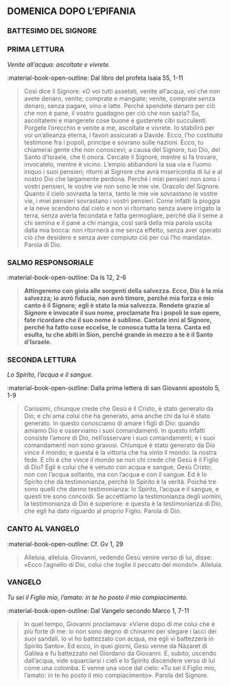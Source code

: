 ## DOMENICA DOPO L’EPIFANIA
> 
### BATTESIMO DEL SIGNORE
> 
### PRIMA LETTURA
*Venite all’acqua: ascoltate e vivrete.*

:material-book-open-outline: Dal libro del profeta Isaìa
55, 1-11

> Così dice il Signore: «O voi tutti assetati, venite all’acqua, voi che non avete denaro, venite; comprate e mangiate; venite, comprate senza denaro, senza pagare, vino e latte. Perché spendete denaro per ciò che non è pane, il vostro guadagno per ciò che non sazia? Su, ascoltatemi e mangerete cose buone e gusterete cibi succulenti. Porgete l’orecchio e venite a me, ascoltate e vivrete. Io stabilirò per voi un’alleanza eterna, i favori assicurati a Davide. Ecco, l’ho costituito testimone fra i popoli, principe e sovrano sulle nazioni. Ecco, tu chiamerai gente che non conoscevi; a causa del Signore, tuo Dio, del Santo d’Israele, che ti onora. Cercate il Signore, mentre si fa trovare, invocatelo, mentre è vicino. L’empio abbandoni la sua via e l’uomo iniquo i suoi pensieri; ritorni al Signore che avrà misericordia di lui e al nostro Dio che largamente perdona. Perché i miei pensieri non sono i vostri pensieri, le vostre vie non sono le mie vie. Oracolo del Signore. Quanto il cielo sovrasta la terra, tanto le mie vie sovrastano le vostre vie, i miei pensieri sovrastano i vostri pensieri. Come infatti la pioggia e la neve scendono dal cielo e non vi ritornano senza avere irrigato la terra, senza averla fecondata e fatta germogliare, perché dia il seme a chi semina e il pane a chi mangia, così sarà della mia parola uscita dalla mia bocca: non ritornerà a me senza effetto, senza aver operato ciò che desidero e senza aver compiuto ciò per cui l’ho mandata». Parola di Dio.
> 
### SALMO RESPONSORIALE
:material-book-open-outline: Da Is 12, 2-6

>**Attingeremo con gioia alle sorgenti della salvezza. Ecco, Dio è la mia salvezza; io avrò fiducia, non avrò timore, perché mia forza e mio canto è il Signore; egli è stato la mia salvezza. Rendete grazie al Signore e invocate il suo nome, proclamate fra i popoli le sue opere, fate ricordare che il suo nome è sublime. Cantate inni al Signore, perché ha fatto cose eccelse, le conosca tutta la terra. Canta ed esulta, tu che abiti in Sion, perché grande in mezzo a te è il Santo d’Israele.**

### SECONDA LETTURA
*Lo Spirito, l’acqua e il sangue.*

:material-book-open-outline: Dalla prima lettera di san Giovanni apostolo
5, 1-9

> Carissimi, chiunque crede che Gesù è il Cristo, è stato generato da Dio; e chi ama colui che ha generato, ama anche chi da lui è stato generato. In questo conosciamo di amare i figli di Dio: quando amiamo Dio e osserviamo i suoi comandamenti. In questo infatti consiste l’amore di Dio, nell’osservare i suoi comandamenti; e i suoi comandamenti non sono gravosi. Chiunque è stato generato da Dio vince il mondo; e questa è la vittoria che ha vinto il mondo: la nostra fede. E chi è che vince il mondo se non chi crede che Gesù è il Figlio di Dio? Egli è colui che è venuto con acqua e sangue, Gesù Cristo; non con l’acqua soltanto, ma con l’acqua e con il sangue. Ed è lo Spirito che dà testimonianza, perché lo Spirito è la verità. Poiché tre sono quelli che danno testimonianza: lo Spirito, l’acqua e il sangue, e questi tre sono concordi. Se accettiamo la testimonianza degli uomini, la testimonianza di Dio è superiore: e questa è la testimonianza di Dio, che egli ha dato riguardo al proprio Figlio. Parola di Dio.
> 
### CANTO AL VANGELO
:material-book-open-outline: Cf. Gv 1, 29

> Alleluia, alleluia.
> Giovanni, vedendo Gesù venire verso di lui, disse:
> «Ecco l’agnello di Dio, colui che toglie il peccato del mondo!».
> Alleluia.
> 
### VANGELO
*Tu sei il Figlio mio, l’amato: in te ho posto il mio compiacimento.*

:material-book-open-outline: Dal Vangelo secondo Marco
1, 7-11

> In quel tempo, Giovanni proclamava: «Viene dopo di me colui che è più forte di me: io non sono degno di chinarmi per slegare i lacci dei suoi sandali. Io vi ho battezzato con acqua, ma egli vi battezzerà in Spirito Santo». Ed ecco, in quei giorni, Gesù venne da Nàzaret di Galilea e fu battezzato nel Giordano da Giovanni. E, subito, uscendo dall’acqua, vide squarciarsi i cieli e lo Spirito discendere verso di lui come una colomba. E venne una voce dal cielo: «Tu sei il Figlio mio, l’amato: in te ho posto il mio compiacimento». Parola del Signore.